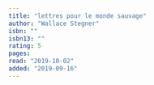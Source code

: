 ```yaml
---
title: "lettres pour le monde sauvage"
author: "Wallace Stegner"
isbn: ""
isbn13: ""
rating: 5
pages: 
read: "2019-10-02"
added: "2019-09-16"
---
```


